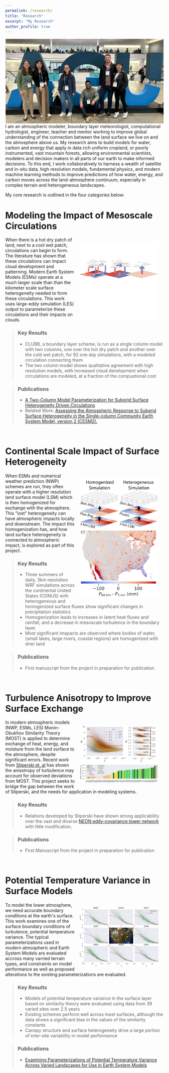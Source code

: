 ```yaml
---
permalink: /research/
title: "Research"
excerpt: "My Research"
author_profile: true
---
```

<img src="../files/agu_sign.webp" alt="Image of Dr. Waterman with fellow students and his undergraduate mentee while a PhD student. Image taken at the AGU Conference, 2023" style="float:left;max-width:100%;height:auto;padding:1px;"/>

I am an atmospheric modeler, boundary layer meteorologist, computational hydrologist, engineer, teacher and mentor working to improve global understanding of the connection between the land surface we live on and the atmosphere above us. My research aims to build models for water, carbon and energy that apply in data rich uniform cropland, or poorly instrumented, vast mountain forests, allowing environmental scientists, modelers and decision makers in all parts of our earth to make informed decisions. To this end, I work collaboratively to harness a wealth of satellite and in-situ data, high resolution models, fundamental physics, and modern machine learning methods to improve predictions of how water, energy, and carbon moves across the land-atmosphere continuum, especially in complex terrain and heterogeneous landscapes.

My core research is outlined in the four categories below:


Modeling the Impact of Mesoscale Circulations
=====

<img src="../files/circulations.webp" alt="Image 1" style="float:right;max-width:50%;height:auto;padding:15px;"/>

When there is a hot dry patch of land, next to a cool wet patch, circulations can begin to form. The literature has shown that these circulations can impact cloud development and patterning. Modern Earth System Models (ESMs) operate at a much larger scale than than the kilometer scale surface heterogeneity needed to form these circulations. This work uses large-eddy simulation (LES) output to parameterize these circulations and their impacts on clouds.

> ### Key Results
> * CLUBB, a boundary layer scheme, is run as a single column model with two columns, one over the hot dry patch and another over the cold wet patch, for 92 one day simulations, with a modeled circulation connecting them
> * The two column model shows qualitative agreement with high resolution models, with increased cloud development when circulations are modeled, at a fraction of the compuational cost

> ### Publications
> * [A Two-Column Model Parameterization for Subgrid Surface Heterogeneity Driven Circulations](https://tswater.github.io/publication/2022_a)
> * Related Work:  [Assessing the Atmospheric Response to Subgrid Surface Heterogeneity in the Single-column Community Earth System Model, version 2 (CESM2).](https://doi.org/10.1029/2022MS003517 )


<br>

Continental Scale Impact of Surface Heterogeneity
=====

<img src="../files/wrf_hethmg.webp" alt="Image 1" style="float:right;max-width:50%;height:auto;padding:15px;"/>

When ESMs and numerical weather prediction (NWP) schemes are run, they often operate with a higher resolution land surface model (LSM) which is then homogenized for exchange with the atmosphere. This "lost" heterogeneity can have atmospheric impacts locally and downstream. The impact this homogenization has, and how land surface heterogeneity is connected to atmospheric impact, is explored as part of this project.

> ### Key Results
> * Three summers of daily, 3km resolution WRF simulations across the continental United States (CONUS) with heterogeneous and homogenized surface fluxes show significant changes in precipitation statistics
> * Homogenization leads to increases in latent heat fluxes and rainfall, and a decrease in mesoscale turbulence in the boundary layer.
> * Most significant imapacts are observed where bodies of water, (small lakes, large rivers, coastal regions) are homogenized with drier land

> ### Publications 
> * First manuscript from the project in preparation for publication


<br>

Turbulence Anisotropy to Improve Surface Exchange
=====

<img src="../files/ani.webp" alt="Image 1" style="float:right;max-width:50%;height:auto;padding:15px;"/>

In modern atmospheric models (NWP, ESMs, LES) Monin-Obukhov Similarity Theory (MOST) is applied to determine exchange of heat, energy, and moisture from the land surface to the atmosphere, despite significant errors. Recent work from [Stiperski et. al](https://doi.org/10.1103/PhysRevLett.130.124001) has shown the anisotropy of turbulence may account for observed deviations from MOST. This project seeks to bridge the gap between the work of Stiperski, and the needs for application in modeling systems.

> ### Key Results
> * Relations developed by Stiperski have shown strong applicability over the vast and diverse [NEON eddy-covariance tower network](https://www.neonscience.org/field-sites) with little modification.

> ### Publications 
> * First Manuscript from the project in preparation for publication


<br>

Potential Temperature Variance in Surface Models
=====

<img src="../files/ptv.webp" alt="Image 1" style="float:right;max-width:50%;height:auto;padding:15px;"/>

To model the lower atmosphere, we need accurate boundary conditions at the earth's surface. This work examines one of the surface boundary conditions of turbulence, potential temperature variance. The typical parameterizations used in modern atmospheric and Earth System Models are evaluated accross many varried terrain types, and constraints on model performance as well as proposed alterations to the existing parameterizations are evaluated.

> ### Key Results
> * Models of potential temperature variance in the surface layer based on similarity theory were evaluated using data from 39 varied sites over 2.5 years
> * Existing schemes perform well across most surfaces, although the data shows a significant bias in the values of the similarity constants
> * Canopy structure and surface heterogeneity drive a large portion of inter-site variability in model performance

> ### Publications
> * [Examining Parameterizations of Potential Temperature Variance Across Varied Landscapes for Use in Earth System Models](https://tswater.github.io/publication/2022_a)

